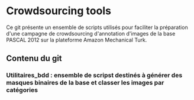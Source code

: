 # Crowdsourcing tools

Ce git présente un ensemble de scripts utilisés pour faciliter la préparation d'une campagne de crowdsourcing d'annotation d'images de la base PASCAL 2012 sur la plateforme Amazon Mechanical Turk. 

## Contenu du git
### Utilitaires_bdd : ensemble de scripst destinés à générer des masques binaires de la base et classer les images par catégories



